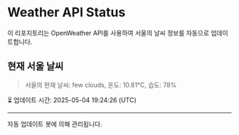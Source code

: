 
# Weather API Status

이 리포지토리는 OpenWeather API를 사용하여 서울의 날씨 정보를 자동으로 업데이트합니다.

## 현재 서울 날씨
> 서울의 현재 날씨: few clouds, 온도: 10.81°C, 습도: 78%

⏳ 업데이트 시간: 2025-05-04 19:24:26 (UTC)

---
자동 업데이트 봇에 의해 관리됩니다.
